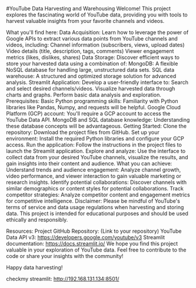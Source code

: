 #YouTube Data Harvesting and Warehousing
Welcome! This project explores the fascinating world of YouTube data, providing you with tools to harvest valuable insights from your favorite channels and videos.

What you'll find here:
Data Acquisition: Learn how to leverage the power of Google APIs to extract various data points from YouTube channels and videos, including:
Channel information (subscribers, views, upload dates)
Video details (title, description, tags, comments)
Viewer engagement metrics (likes, dislikes, shares)
Data Storage: Discover efficient ways to store your harvested data using a combination of:
MongoDB: A flexible NoSQL database for handling large, unstructured data sets.
SQL data warehouse: A structured and optimized storage solution for advanced analysis.
Streamlit Application: Develop a user-friendly interface to:
Search and select desired channels/videos.
Visualize harvested data through charts and graphs.
Perform basic data analysis and exploration.
Prerequisites:
Basic Python programming skills: Familiarity with Python libraries like Pandas, Numpy, and requests will be helpful.
Google Cloud Platform (GCP) account: You'll require a GCP account to access the YouTube Data API.
MongoDB and SQL database knowledge: Understanding these database concepts will be advantageous.
Getting Started:
Clone the repository: Download the project files from GitHub.
Set up your environment: Install the required Python libraries and configure your GCP access.
Run the application: Follow the instructions in the project files to launch the Streamlit application.
Explore and analyze: Use the interface to collect data from your desired YouTube channels, visualize the results, and gain insights into their content and audience.
What you can achieve:
Understand trends and audience engagement: Analyze channel growth, video performance, and viewer interaction to gain valuable marketing or research insights.
Identify potential collaborations: Discover channels with similar demographics or content styles for potential collaborations.
Track competitor strategies: Analyze competitor content and engagement metrics for competitive intelligence.
Disclaimer:
Please be mindful of YouTube's terms of service and data usage regulations when harvesting and storing data. This project is intended for educational purposes and should be used ethically and responsibly.

Resources:
Project GitHub Repository: (Link to your repository)
YouTube Data API v3: https://developers.google.com/youtube/v3
Streamlit documentation: https://docs.streamlit.io/
We hope you find this project valuable in your exploration of YouTube data. Feel free to contribute to the code or share your insights with the community!

Happy data harvesting!

checkmy streamlit: http://192.168.131.134:8501/
